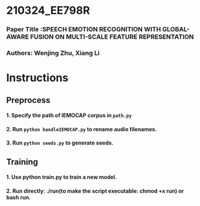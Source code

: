 # 210324_EE798R
### Paper Title :SPEECH EMOTION RECOGNITION WITH GLOBAL-AWARE FUSION ON MULTI-SCALE FEATURE REPRESENTATION
### Authors: Wenjing Zhu, Xiang Li

# Instructions

## Preprocess

#### 1. Specify the path of IEMOCAP corpus in `path.py`
#### 2. Run `python handleIEMOCAP.py` to rename audio filenames.
#### 3. Run `python seeds.py` to generate seeds.

## Training

#### 1. Use python train.py to train a new model.

#### 2. Run directly: ./run(to make the script executable: chmod +x run) or bash run.

